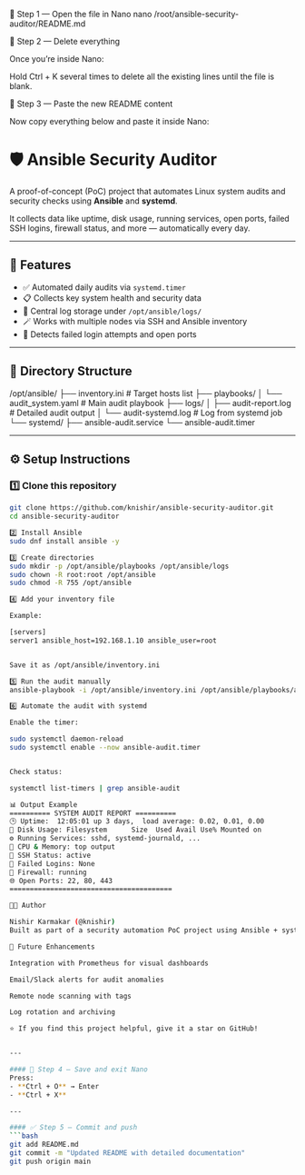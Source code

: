 🥇 Step 1 — Open the file in Nano
nano /root/ansible-security-auditor/README.md

🥈 Step 2 — Delete everything

Once you’re inside Nano:

Hold Ctrl + K several times to delete all the existing lines until the file is blank.

🥉 Step 3 — Paste the new README content

Now copy everything below and paste it inside Nano:

# 🛡️ Ansible Security Auditor

A proof-of-concept (PoC) project that automates Linux system audits and security checks using **Ansible** and **systemd**.

It collects data like uptime, disk usage, running services, open ports, failed SSH logins, firewall status, and more — automatically every day.

---

## 🚀 Features

- ✅ Automated daily audits via `systemd.timer`
- 📋 Collects key system health and security data
- 🧠 Central log storage under `/opt/ansible/logs/`
- 🪄 Works with multiple nodes via SSH and Ansible inventory
- 🔐 Detects failed login attempts and open ports

---

## 🧱 Directory Structure



/opt/ansible/
├── inventory.ini # Target hosts list
├── playbooks/
│ └── audit_system.yaml # Main audit playbook
├── logs/
│ ├── audit-report.log # Detailed audit output
│ └── audit-systemd.log # Log from systemd job
└── systemd/
├── ansible-audit.service
└── ansible-audit.timer


---

## ⚙️ Setup Instructions

### 1️⃣ Clone this repository
```bash
git clone https://github.com/knishir/ansible-security-auditor.git
cd ansible-security-auditor

2️⃣ Install Ansible
sudo dnf install ansible -y

3️⃣ Create directories
sudo mkdir -p /opt/ansible/playbooks /opt/ansible/logs
sudo chown -R root:root /opt/ansible
sudo chmod -R 755 /opt/ansible

4️⃣ Add your inventory file

Example:

[servers]
server1 ansible_host=192.168.1.10 ansible_user=root


Save it as /opt/ansible/inventory.ini

5️⃣ Run the audit manually
ansible-playbook -i /opt/ansible/inventory.ini /opt/ansible/playbooks/audit_system.yaml

6️⃣ Automate the audit with systemd

Enable the timer:

sudo systemctl daemon-reload
sudo systemctl enable --now ansible-audit.timer


Check status:

systemctl list-timers | grep ansible-audit

📊 Output Example
========== SYSTEM AUDIT REPORT ==========
🕒 Uptime:  12:05:01 up 3 days,  load average: 0.02, 0.01, 0.00
💾 Disk Usage: Filesystem      Size  Used Avail Use% Mounted on
⚙️ Running Services: sshd, systemd-journald, ...
🧠 CPU & Memory: top output
🔐 SSH Status: active
🚫 Failed Logins: None
🧱 Firewall: running
🌐 Open Ports: 22, 80, 443
========================================

👨‍💻 Author

Nishir Karmakar (@knishir)
Built as part of a security automation PoC project using Ansible + systemd.

🧰 Future Enhancements

Integration with Prometheus for visual dashboards

Email/Slack alerts for audit anomalies

Remote node scanning with tags

Log rotation and archiving

⭐ If you find this project helpful, give it a star on GitHub!


---

#### 💾 Step 4 — Save and exit Nano
Press:
- **Ctrl + O** → Enter  
- **Ctrl + X**

---

#### ✅ Step 5 — Commit and push
```bash
git add README.md
git commit -m "Updated README with detailed documentation"
git push origin main
